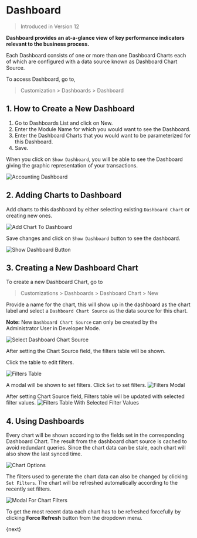 <!-- add-breadcrumbs -->
# Dashboard

> Introduced in Version 12

**Dashboard provides an at-a-glance view of key performance indicators relevant to the business process.**

Each Dashboard consists of one or more than one Dashboard Charts each of which are configured with a data source known as Dashboard Chart Source.

To access Dashboard, go to,

> Customization > Dashboards > Dashboard

## 1. How to Create a New Dashboard

1. Go to Dashboards List and click on New.
2. Enter the Module Name for which you would want to see the Dashboard.
3. Enter the Dashboard Charts that you would want to be parameterized for this Dashboard. 
4. Save.

When you click on `Show Dashboard`, you will be able to see the Dashboard giving the graphic representation of your transactions.

<img class="screenshot" alt="Accounting Dashboard" src="{{docs_base_url}}/assets/img/customize/dashboard-0.png">

## 2. Adding Charts to Dashboard

Add charts to this dashboard by either selecting existing `Dashboard Chart` or creating new ones.

<img class="screenshot" alt="Add Chart To Dashboard" src="{{docs_base_url}}/assets/img/customize/dashboard-1.png">

Save changes and click on `Show Dashboard` button to see the dashboard.

<img class="screenshot" alt="Show Dashboard Button" src="{{docs_base_url}}/assets/img/customize/dashboard-6.png">

## 3. Creating a New Dashboard Chart

To create a new Dashboard Chart, go to

> Customizations > Dashboards > Dashboard Chart > New

Provide a name for the chart, this will show up in the dashboard as the chart label and select a `Dashboard Chart Source` as the data source for this chart.

**Note:** New `Dashboard Chart Source` can only be created by the Administrator User in Developer Mode.

<img class="screenshot" alt="Select Dashboard Chart Source" src="{{docs_base_url}}/assets/img/customize/dashboard-2.png">

After setting the Chart Source field, the filters table will be shown.

Click the table to edit filters.

<img class="screenshot" alt="Filters Table" src="{{docs_base_url}}/assets/img/customize/dashboard-3.png">

A modal will be shown to set filters. Click `Set` to set filters.
<img class="screenshot" alt="Filters Modal" src="{{docs_base_url}}/assets/img/customize/dashboard-4.png">

After setting Chart Source field, Filters table will be updated with selected filter values.
<img class="screenshot" alt="Filters Table With Selected Filter Values" src="{{docs_base_url}}/assets/img/customize/dashboard-5.png">

## 4. Using Dashboards

Every chart will be shown according to the fields set in the corresponding Dashboard Chart. The result from the dashboard chart source is cached to avoid redundant queries. Since the chart data can be stale, each chart will also show the last synced time.

<img class="screenshot" alt="Chart Options" src="{{docs_base_url}}/assets/img/customize/dashboard-7.png">

The filters used to generate the chart data can also be changed by clicking `Set Filters`. The chart will be refreshed automatically according to the recently set filters.

<img class="screenshot" alt="Modal For Chart Filters" src="{{docs_base_url}}/assets/img/customize/dashboard-8.png">

To get the most recent data each chart has to be refreshed forcefully by clicking **Force Refresh** button from the dropdown menu.

{next}

